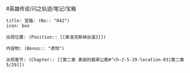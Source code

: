 #英雄传说/闪之轨迹/笔记/宝箱
```ad-quote
title: 宝箱: (No:: "042")
icon: box

出现位置: (Position:: [[奥洛克斯峡谷道3]])

内容物: (Bonus:: "诱饵")

出现章节: (Chapter:: [[第二章 美丽的翡翠公都#^ch-2-5-29-location-03|第二章5/29]])

```
